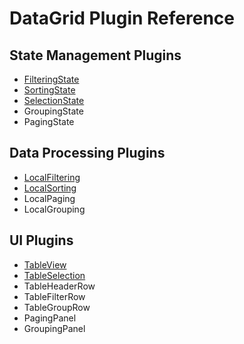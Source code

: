 # DataGrid Plugin Reference

## State Management Plugins

- [FilteringState](filtering-state.md)
- [SortingState](sorting-state.md)
- [SelectionState](selection-state.md)
- GroupingState
- PagingState

##  Data Processing Plugins

- [LocalFiltering](local-filtering.md)
- [LocalSorting](local-sorting.md)
- LocalPaging
- LocalGrouping

## UI Plugins

- [TableView](table-view.md)
- [TableSelection](table-selection.md)
- TableHeaderRow
- TableFilterRow
- TableGroupRow
- PagingPanel
- GroupingPanel

